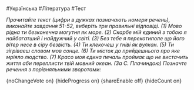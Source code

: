 #Українська #Література #Тест

*Прочитайте текст (цифри в дужках позначають номери речень), виконайте завдання 51-52, виберіть три правильні відповіді. (1) Мово рідна ти безконечна могутня як море. (2) Скарбе мій єдиний з тобою я найбагатший і найдужчий у світі. (3) Без тебе я перекотиполе що його вітер несе в сіру безвість. (4) Ти клекочеш у гніві як вулкан. (5) Ти зігріваєш словом мов сонце. (6) Ти місток до прийдешнього про яке мріяло людство. (7) Красо моя єдина печаль проймає що не вистачить життя аби переплисти твій мовний океан. (За С. Плачиндою) Позначте речення з порівняльними зворотами:*

{noChangeVote on}
{hideProgress on}
{shareEnable off}
{hideCount on}

